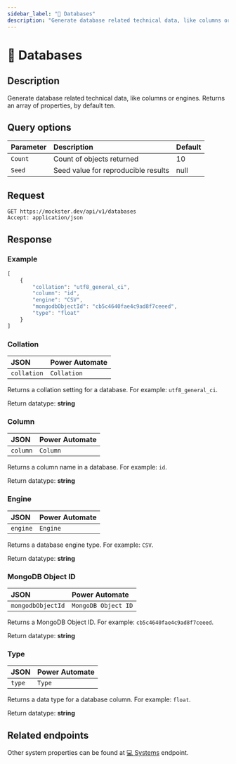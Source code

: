 ```yaml
---
sidebar_label: "💾 Databases"
description: "Generate database related technical data, like columns or engines. Returns an array of properties, by default ten."
---
```


# 💾 Databases

## Description

Generate database related technical data, like columns or engines. Returns an array of properties, by default ten.

## Query options

|Parameter|Description|Default|
|---------|:---------|---------|
|`Count`| Count of objects returned | 10 |
|`Seed` | Seed value for reproducible results | null |

## Request

```http title="HTTP"
GET https://mockster.dev/api/v1/databases
Accept: application/json  
```

## Response 

### Example 

```jsx title="JSON"
[
    {
        "collation": "utf8_general_ci",
        "column": "id",
        "engine": "CSV",
        "mongodbObjectId": "cb5c4640fae4c9ad8f7ceeed",
        "type": "float"
    }
]
```

### Collation

|JSON|Power Automate|
|:---------|:---------|
`collation`|`Collation`

Returns a collation setting for a database. For example: `utf8_general_ci`.

Return datatype: **string**

### Column

|JSON|Power Automate|
|:---------|:---------|
`column`|`Column`

Returns a column name in a database. For example: `id`.

Return datatype: **string**

### Engine

|JSON|Power Automate|
|:---------|:---------|
`engine`|`Engine`

Returns a database engine type. For example: `CSV`.

Return datatype: **string**

### MongoDB Object ID

|JSON|Power Automate|
|:---------|:---------|
`mongodbObjectId`|`MongoDB Object ID`

Returns a MongoDB Object ID. For example: `cb5c4640fae4c9ad8f7ceeed`.

Return datatype: **string**

### Type

|JSON|Power Automate|
|:---------|:---------|
`type`|`Type`

Returns a data type for a database column. For example: `float`.

Return datatype: **string**

## Related endpoints

Other system properties can be found at [💻 Systems](./systems) endpoint.